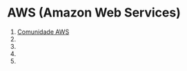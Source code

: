 # AWS (Amazon Web Services)

1. [Comunidade AWS](http://awshub.com.br/)
1. []()
1. []()
1. []()
1. []()